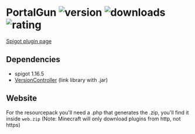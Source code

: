 # PortalGun ![version](https://badges.spiget.org/resources/version/Version-green-44746.svg) ![downloads](https://badges.spiget.org/resources/downloads/Downloads-blue-44746.svg) ![rating](https://badges.spiget.org/resources/rating/Rating-blue-44746.svg)
[Spigot plugin page](https://www.spigotmc.org/resources/portalgun-1-8-1-16.44746/)

## Dependencies
- spigot 1.16.5
- [VersionController](https://github.com/rogermiranda1000/Spigot-VersionController) (link library with .jar)

## Website
For the resourcepack you'll need a .php that generates the .zip, you'll find it inside `web.zip` (Note: Minecraft will only download plugins from http, not https)
